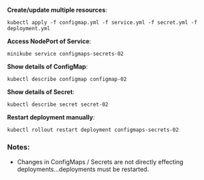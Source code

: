 **Create/update multiple resources**:

```shell
kubectl apply -f configmap.yml -f service.yml -f secret.yml -f deployment.yml
```

**Access NodePort of Service**:

```shell
minikube service configmaps-secrets-02
```

**Show details of ConfigMap**:

```shell
kubectl describe configmap configmap-02
```

**Show details of Secret**:

```shell
kubectl describe secret secret-02
```

**Restart deployment manually**:

```shell
kubectl rollout restart deployment configmaps-secrets-02
```

### Notes:

- Changes in ConfigMaps / Secrets are not directly effecting deployments...deployments must be restarted.